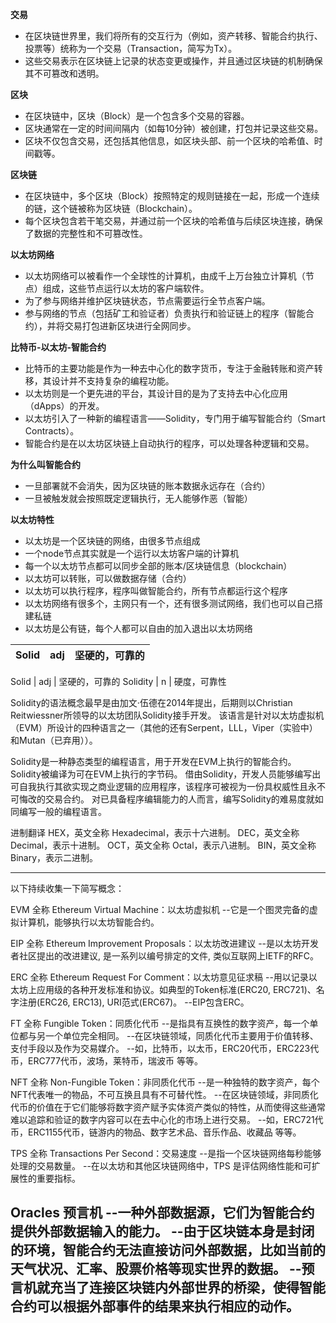 **交易**
- 在区块链世界里，我们将所有的交互行为（例如，资产转移、智能合约执行、投票等）统称为一个交易（Transaction，简写为Tx）。
- 这些交易表示在区块链上记录的状态变更或操作，并且通过区块链的机制确保其不可篡改和透明。

**区块**
- 在区块链中，区块（Block）是一个包含多个交易的容器。
- 区块通常在一定的时间间隔内（如每10分钟）被创建，打包并记录这些交易。
- 区块不仅包含交易，还包括其他信息，如区块头部、前一个区块的哈希值、时间戳等。

**区块链**
- 在区块链中，多个区块（Block）按照特定的规则链接在一起，形成一个连续的链，这个链被称为区块链（Blockchain）。
- 每个区块包含若干笔交易，并通过前一个区块的哈希值与后续区块连接，确保了数据的完整性和不可篡改性。

**以太坊网络**
- 以太坊网络可以被看作一个全球性的计算机，由成千上万台独立计算机（节点）组成，这些节点运行以太坊的客户端软件。
- 为了参与网络并维护区块链状态，节点需要运行全节点客户端。
- 参与网络的节点（包括矿工和验证者）负责执行和验证链上的程序（智能合约），并将交易打包进新区块进行全网同步。

**比特币-以太坊-智能合约**
- 比特币的主要功能是作为一种去中心化的数字货币，专注于金融转账和资产转移，其设计并不支持复杂的编程功能。
- 以太坊则是一个更先进的平台，其设计目的是为了支持去中心化应用（dApps）的开发。
- 以太坊引入了一种新的编程语言——Solidity，专门用于编写智能合约（Smart Contracts）。
- 智能合约是在以太坊区块链上自动执行的程序，可以处理各种逻辑和交易。

**为什么叫智能合约**
- 一旦部署就不会消失，因为区块链的账本数据永远存在（合约）
- 一旦被触发就会按照既定逻辑执行，无人能够作恶（智能）

**以太坊特性**
- 以太坊是一个区块链的网络，由很多节点组成
- 一个node节点其实就是一个运行以太坊客户端的计算机
- 每一个以太坊节点都可以同步全部的账本/区块链信息（blockchain）
- 以太坊可以转账，可以做数据存储（合约）
- 以太坊可以执行程序，程序叫做智能合约，所有节点都运行这个程序
- 以太坊网络有很多个，主网只有一个，还有很多测试网络，我们也可以自己搭建私链
- 以太坊是公有链，每个人都可以自由的加入退出以太坊网络

| Solid     | adj   | 坚硬的，可靠的 |
| ------    | ------| --------------|

Solid       | adj   |   坚硬的，可靠的
Solidity    | n     |   硬度，可靠性

Solidity的语法概念最早是由加文·伍德在2014年提出，后期则以Christian Reitwiessner所领导的以太坊团队Solidity接手开发。
该语言是针对以太坊虚拟机（EVM）所设计的四种语言之一（其他的还有Serpent，LLL，Viper（实验中）和Mutan（已弃用））。

Solidity是一种静态类型的编程语言，用于开发在EVM上执行的智能合约。 
Solidity被编译为可在EVM上执行的字节码。
借由Solidity，开发人员能够编写出可自我执行其欲实现之商业逻辑的应用程序，该程序可被视为一份具权威性且永不可悔改的交易合约。
对已具备程序编辑能力的人而言，编写Solidity的难易度就如同编写一般的编程语言。

进制翻译
HEX，英文全称 Hexadecimal，表示十六进制。
DEC，英文全称 Decimal，表示十进制。
OCT，英文全称 Octal，表示八进制。
BIN，英文全称 Binary，表示二进制。

----------------------------------------------------------------------------------------------------------------
以下持续收集一下简写概念：

EVM 全称 Ethereum Virtual Machine：以太坊虚拟机
--它是一个图灵完备的虚拟计算机，能够执行以太坊智能合约。

EIP 全称 Ethereum Improvement Proposals：以太坊改进建议
--是以太坊开发者社区提出的改进建议, 是一系列以编号排定的文件, 类似互联网上IETF的RFC。

ERC 全称 Ethereum Request For Comment：以太坊意见征求稿
--用以记录以太坊上应用级的各种开发标准和协议。如典型的Token标准(ERC20, ERC721)、名字注册(ERC26, ERC13), URI范式(ERC67)。
--EIP包含ERC。

FT 全称 Fungible Token：同质化代币
--是指具有互换性的数字资产，每一个单位都与另一个单位完全相同。
--在区块链领域，同质化代币主要用于价值转移、支付手段以及作为交易媒介。
--如，比特币，以太币，ERC20代币，ERC223代币，ERC777代币，波场，莱特币，瑞波币 等等。

NFT 全称 Non-Fungible Token：非同质化代币
--是一种独特的数字资产，每个NFT代表唯一的物品，不可互换且具有不可替代性。
--在区块链领域，非同质化代币的价值在于它们能够将数字资产赋予实体资产类似的特性，从而使得这些通常难以追踪和验证的数字内容可以在去中心化的市场上进行交易。
--如，ERC721代币，ERC1155代币，链游内的物品、数字艺术品、音乐作品、收藏品 等等。

TPS 全称 Transactions Per Second：交易速度
--是指一个区块链网络每秒能够处理的交易数量。
--在以太坊和其他区块链网络中，TPS 是评估网络性能和可扩展性的重要指标。

Oracles 预言机
--一种外部数据源，它们为智能合约提供外部数据输入的能力。
--由于区块链本身是封闭的环境，智能合约无法直接访问外部数据，比如当前的天气状况、汇率、股票价格等现实世界的数据。
--预言机就充当了连接区块链内外部世界的桥梁，使得智能合约可以根据外部事件的结果来执行相应的动作。
----------------------------------------------------------------------------------------------------------------




